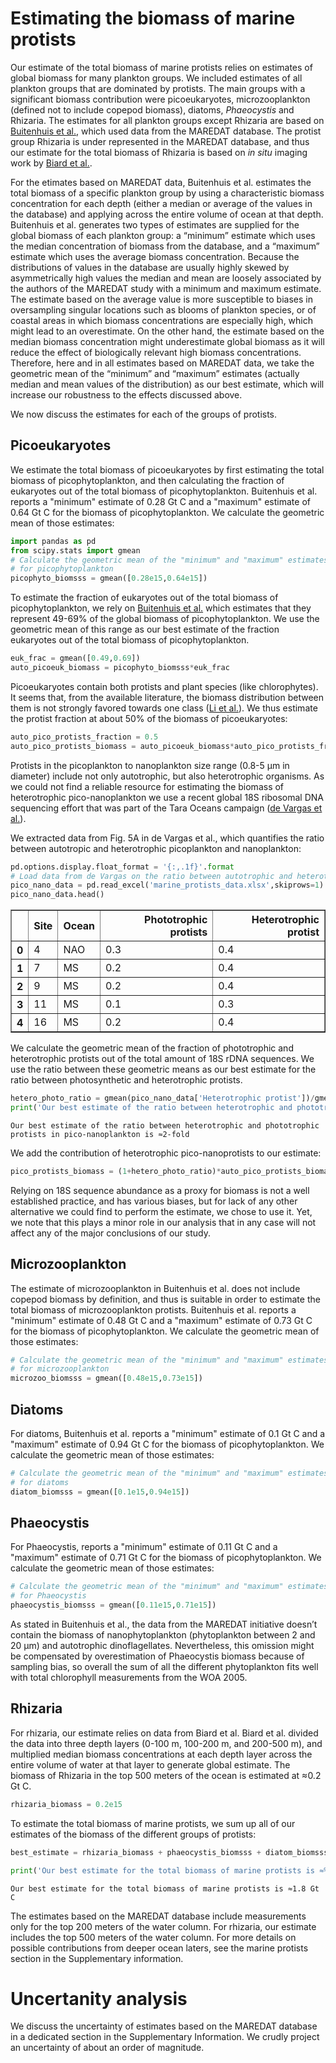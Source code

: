 
# Estimating the biomass of marine protists
Our estimate of the total biomass of marine protists relies on estimates of global biomass for many plankton groups. We included estimates of all plankton groups that are dominated by protists. The main groups with a significant biomass contribution were picoeukaryotes, microzooplankton (defined not to include copepod biomass), diatoms, *Phaeocystis* and Rhizaria. The estimates for all plankton groups except Rhizaria are based on [Buitenhuis et al.](http://search.proquest.com/openview/0e8e5672fa28111df473268e13f2f757/1?pq-origsite=gscholar&cbl=105729), which used data from the MAREDAT database. The protist group Rhizaria is under represented in the MAREDAT database, and thus our estimate for the total biomass of Rhizaria is based on *in situ* imaging work by [Biard et al.](http://dx.doi.org/10.1038/nature17652).

For the etimates based on MAREDAT data, Buitenhuis et al. estimates the total biomass of a specific plankton group by using a characteristic biomass concentration for each depth (either a median or average of the values in the database) and applying across the entire volume of ocean at that depth. Buitenhuis et al. generates two types of estimates are supplied for the global biomass of each plankton group: a “minimum” estimate which uses the median concentration of biomass from the database, and a “maximum” estimate which uses the average biomass concentration. Because the distributions of values in the database are usually highly skewed by asymmetrically high values the median and mean are loosely associated by the authors of the MAREDAT study with a minimum and maximum estimate. The estimate based on the average value is more susceptible to biases in oversampling singular locations such as blooms of plankton species, or of coastal areas in which biomass concentrations are especially high, which might lead to an overestimate. On the other hand, the estimate based on the median biomass concentration might underestimate global biomass as it will reduce the effect of biologically relevant high biomass concentrations. Therefore, here and in all estimates based on MAREDAT data, we take the geometric mean of the “minimum” and “maximum” estimates (actually median and mean values of the distribution) as our best estimate, which will increase our robustness to the effects discussed above. 

We now discuss the estimates for each of the groups of protists.

## Picoeukaryotes
We estimate the total biomass of picoeukaryotes by first estimating the total biomass of picophytoplankton, and then calculating the fraction of eukaryotes out of the total biomass of picophytoplankton. Buitenhuis et al. reports a "minimum" estimate of 0.28 Gt C and a "maximum" estimate of 0.64 Gt C for the biomass of picophytoplankton. We calculate the geometric mean of those estimates:


```python
import pandas as pd
from scipy.stats import gmean
# Calculate the geometric mean of the "minimum" and "maximum" estimates from Buitenhuis et al.
# for picophytoplankton
picophyto_biomsss = gmean([0.28e15,0.64e15])
```

To estimate the fraction of eukaryotes out of the total biomass of picophytoplankton, we rely on [Buitenhuis et al.](https://ueaeprints.uea.ac.uk/40778/) which estimates that they represent 49-69% of the global biomass of picophytoplankton. We use the geometric mean of this range as our best estimate of the fraction eukaryotes out of the total biomass of picophytoplankton.


```python
euk_frac = gmean([0.49,0.69])
auto_picoeuk_biomass = picophyto_biomsss*euk_frac
```

Picoeukaryotes contain both protists and plant species (like chlorophytes). It seems that, from the available literature, the biomass distribution between them is not strongly favored towards one class ([Li et al.](http://dx.doi.org/10.1016/0198-0149(92)90085-8)). We thus estimate the protist fraction at about 50% of the biomass of picoeukaryotes:


```python
auto_pico_protists_fraction = 0.5
auto_pico_protists_biomass = auto_picoeuk_biomass*auto_pico_protists_fraction
```

Protists in the picoplankton to nanoplankton size range (0.8-5 µm in diameter) include not only autotrophic, but also heterotrophic organisms. As we could not find a reliable resource for estimating the biomass of heterotrophic pico-nanoplankton we use a recent global 18S ribosomal DNA sequencing effort that was part of the Tara Oceans campaign ([de Vargas et al.](http://dx.doi.org/10.1126/science.1261605)). 

We extracted data from Fig. 5A in de Vargas et al., which quantifies the ratio between autotropic and heterotrophic picoplankton and nanoplankton:


```python
pd.options.display.float_format = '{:,.1f}'.format
# Load data from de Vargas on the ratio between autotrophic and heterotrophic protists
pico_nano_data = pd.read_excel('marine_protists_data.xlsx',skiprows=1)
pico_nano_data.head()
```




<div>
<style scoped>
    .dataframe tbody tr th:only-of-type {
        vertical-align: middle;
    }

    .dataframe tbody tr th {
        vertical-align: top;
    }

    .dataframe thead th {
        text-align: right;
    }
</style>
<table border="1" class="dataframe">
  <thead>
    <tr style="text-align: right;">
      <th></th>
      <th>Site</th>
      <th>Ocean</th>
      <th>Phototrophic protists</th>
      <th>Heterotrophic protist</th>
    </tr>
  </thead>
  <tbody>
    <tr>
      <th>0</th>
      <td>4</td>
      <td>NAO</td>
      <td>0.3</td>
      <td>0.4</td>
    </tr>
    <tr>
      <th>1</th>
      <td>7</td>
      <td>MS</td>
      <td>0.2</td>
      <td>0.4</td>
    </tr>
    <tr>
      <th>2</th>
      <td>9</td>
      <td>MS</td>
      <td>0.2</td>
      <td>0.4</td>
    </tr>
    <tr>
      <th>3</th>
      <td>11</td>
      <td>MS</td>
      <td>0.1</td>
      <td>0.3</td>
    </tr>
    <tr>
      <th>4</th>
      <td>16</td>
      <td>MS</td>
      <td>0.2</td>
      <td>0.4</td>
    </tr>
  </tbody>
</table>
</div>



We calculate the geometric mean of the fraction of phototrophic and heterotrophic protists out of the total amount of 18S rDNA sequences. We use the ratio between these geometric means as our best estimate for the ratio between photosynthetic and heterotrophic protists.


```python
hetero_photo_ratio = gmean(pico_nano_data['Heterotrophic protist'])/gmean(pico_nano_data['Phototrophic protists'])
print('Our best estimate of the ratio between heterotrophic and phototrophic protists in pico-nanoplankton is ≈%.f-fold' %hetero_photo_ratio)
```

    Our best estimate of the ratio between heterotrophic and phototrophic protists in pico-nanoplankton is ≈2-fold


We add the contribution of heterotrophic pico-nanoprotists to our estimate:


```python
pico_protists_biomass = (1+hetero_photo_ratio)*auto_pico_protists_biomass
```

Relying on 18S sequence abundance as a proxy for biomass is not a well established practice, and has various biases, but for lack of any other alternative we could find to perform the estimate, we chose to use it. Yet, we note that this plays a minor role in our analysis that in any case will not affect any of the major conclusions of our study.

## Microzooplankton
The estimate of microzooplankton in Buitenhuis et al. does not include copepod biomass by definition, and thus is suitable in order to estimate the total biomass of microzooplankton protists. Buitenhuis et al. reports a "minimum" estimate of 0.48 Gt C and a "maximum" estimate of 0.73 Gt C for the biomass of picophytoplankton. We calculate the geometric mean of those estimates:


```python
# Calculate the geometric mean of the "minimum" and "maximum" estimates from Buitenhuis et al.
# for microzooplankton
microzoo_biomsss = gmean([0.48e15,0.73e15])
```

## Diatoms
For diatoms, Buitenhuis et al. reports a "minimum" estimate of 0.1 Gt C and a "maximum" estimate of 0.94 Gt C for the biomass of picophytoplankton. We calculate the geometric mean of those estimates:


```python
# Calculate the geometric mean of the "minimum" and "maximum" estimates from Buitenhuis et al.
# for diatoms
diatom_biomsss = gmean([0.1e15,0.94e15])
```

## Phaeocystis
For Phaeocystis, reports a "minimum" estimate of 0.11 Gt C and a "maximum" estimate of 0.71 Gt C for the biomass of picophytoplankton. We calculate the geometric mean of those estimates:


```python
# Calculate the geometric mean of the "minimum" and "maximum" estimates from Buitenhuis et al.
# for Phaeocystis
phaeocystis_biomsss = gmean([0.11e15,0.71e15])
```

As stated in Buitenhuis et al., the data from the MAREDAT initiative doesn’t contain the biomass of nanophytoplankton (phytoplankton between 2 and 20 µm) and autotrophic dinoflagellates. Nevertheless, this omission might be compensated by overestimation of Phaeocystis biomass because of sampling bias, so overall the sum of all the different phytoplankton fits well with total chlorophyll measurements from the WOA 2005.

## Rhizaria
For rhizaria, our estimate relies on data from Biard et al. Biard et al. divided the data into three depth layers (0-100 m, 100-200 m, and 200-500 m), and multiplied median biomass concentrations at each depth layer across the entire volume of water at that layer to generate global estimate. The biomass of Rhizaria in the top 500 meters of the ocean is estimated at ≈0.2 Gt C. 


```python
rhizaria_biomass = 0.2e15
```

To estimate the total biomass of marine protists, we sum up all of our estimates of the biomass of the different groups of protists:


```python
best_estimate = rhizaria_biomass + phaeocystis_biomsss + diatom_biomsss + microzoo_biomsss + pico_protists_biomass

print('Our best estimate for the total biomass of marine protists is ≈%.1f Gt C' %(best_estimate/1e15))
```

    Our best estimate for the total biomass of marine protists is ≈1.8 Gt C


The estimates based on the MAREDAT database include measurements only for the top 200 meters of the water column. For rhizaria, our estimate includes the top 500 meters of the water column. For more details on possible contributions from deeper ocean laters, see the marine protists section in the Supplementary information.

# Uncertanity analysis
We discuss the uncertainty of estimates based on the MAREDAT database in a dedicated section in the Supplementary Information. We crudly project an uncertainty of about an order of magnitude.
